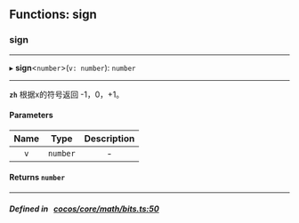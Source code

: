 ## Functions: sign

### sign


___
▸ **sign**<`number`\>(`v: number`): `number`
___


**`zh`** 根据x的符号返回 -1，0，+1。




#### Parameters

| Name | Type | Description |
| :------: | :------: | :------: |
| `v` | `number` | - |

#### Returns `number` 
___


##### Defined in &nbsp;   [cocos/core/math/bits.ts:50](https://github.com/cocos-creator/engine/blob/c7bf6b8a9/cocos/core/math/bits.ts#L50)&nbsp;
